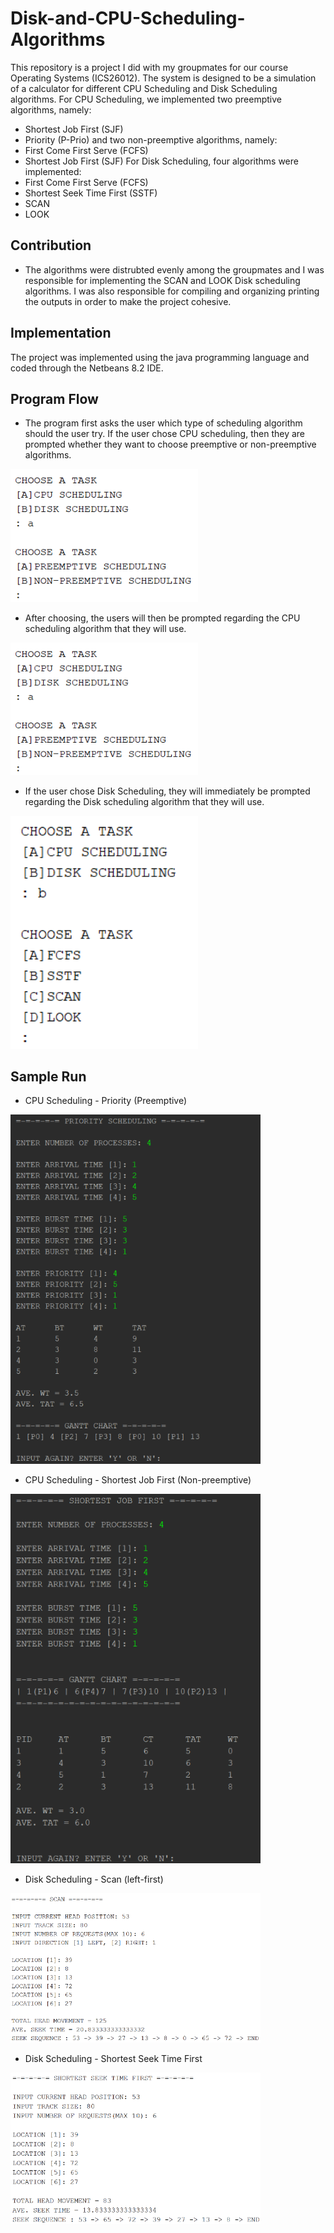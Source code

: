 # Disk-and-CPU-Scheduling-Algorithms
This repository is a project I did with my groupmates for our course Operating Systems (ICS26012). The system is designed to be a simulation of a calculator for different CPU Scheduling and Disk Scheduling algorithms. For CPU Scheduling, we implemented two preemptive algorithms, namely: 
*   Shortest Job First (SJF)
*   Priority (P-Prio)
and two non-preemptive algorithms, namely:
*   First Come First Serve (FCFS)
*   Shortest Job First (SJF)
For Disk Scheduling, four algorithms were implemented:
*   First Come First Serve (FCFS)
*   Shortest Seek Time First (SSTF)
*   SCAN
*   LOOK

## Contribution
*   The algorithms were distrubted evenly among the groupmates and I was responsible for implementing the SCAN and LOOK Disk scheduling algorithms. I was also responsible for compiling and organizing printing the outputs in order to make the project cohesive.

## Implementation
The project was implemented using the java programming language and coded through the Netbeans 8.2 IDE. 

## Program Flow
*   The program first asks the user which type of scheduling algorithm should the user try. If the user chose CPU scheduling, then they are prompted whether they want to choose preemptive or non-preemptive algorithms. 

<img src="OS_Images/CPU_SCHEDULING.png" width="300" title="Program Flow1">

*   After choosing, the users will then be prompted regarding the CPU scheduling algorithm that they will use. 

<img src="OS_Images/CPU_SCHEDULING_CHOICE.png" width="300" title="Program Flow3">

*   If the user chose Disk Scheduling, they will immediately be prompted regarding the Disk scheduling algorithm that they will use. 

<img src="OS_Images/DISK_SCHEDULING_CHOICE.png" width="300" title="Program Flow2">

## Sample Run
*   CPU Scheduling - Priority (Preemptive)

<img src="OS_Images/PRIORITY_SCHEDULING.png" width="400" title="Priority (Preemptive)">


*   CPU Scheduling - Shortest Job First (Non-preemptive)

<img src="/OS_Images/SJF.png" width="400" title="Shortest Job First (Non-preemptive)">


*   Disk Scheduling - Scan (left-first)

<img src="OS_Images/SCAN.png" width="400" title="Scan (left-first)">


*   Disk Scheduling - Shortest Seek Time First

<img src="OS_Images/SSTF.png" width="400" title="Shortest Seek Time First">
